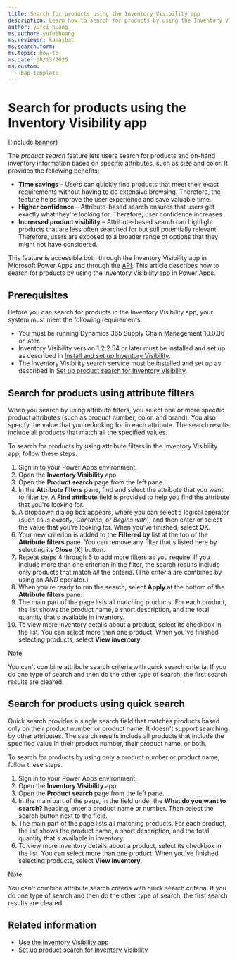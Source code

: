 ```yaml
---
title: Search for products using the Inventory Visibility app
description: Learn how to search for products by using the Inventory Visibility app in Microsoft Power Apps, including definitions for various benefits.
author: yufei-huang
ms.author: yufeihuang
ms.reviewer: kamaybac
ms.search.form:
ms.topic: how-to
ms.date: 08/13/2025
ms.custom:
  - bap-template
---
```


# Search for products using the Inventory Visibility app

[!include [banner](../includes/banner.md)]

The *product search* feature lets users search for products and on-hand inventory information based on specific attributes, such as size and color. It provides the following benefits:

- **Time savings** – Users can quickly find products that meet their exact requirements without having to do extensive browsing. Therefore, the feature helps improve the user experience and save valuable time.
- **Higher confidence** – Attribute-based search ensures that users get exactly what they're looking for. Therefore, user confidence increases.
- **Increased product visibility** – Attribute-based search can highlight products that are less often searched for but still potentially relevant. Therefore, users are exposed to a broader range of options that they might not have considered.

This feature is accessible both through the Inventory Visibility app in Microsoft Power Apps and through the [API](inventory-visibility-api.md#product-search-query). This article describes how to search for products by using the Inventory Visibility app in Power Apps.

## Prerequisites

Before you can search for products in the Inventory Visibility app, your system must meet the following requirements:

- You must be running Dynamics 365 Supply Chain Management 10.0.36 or later.
- Inventory Visibility version 1.2.2.54 or later must be installed and set up as described in [Install and set up Inventory Visibility](inventory-visibility-setup.md).
- The Inventory Visibility search service must be installed and set up as described in [Set up product search for Inventory Visibility](inventory-visibility-product-search.md).

## Search for products using attribute filters

When you search by using attribute filters, you select one or more specific product attributes (such as product number, color, and brand). You also specify the value that you're looking for in each attribute. The search results include all products that match all the specified values.

To search for products by using attribute filters in the Inventory Visibility app, follow these steps.

1. Sign in to your Power Apps environment.
1. Open the **Inventory Visibility** app.
1. Open the **Product search** page from the left pane.
1. In the **Attribute filters** pane, find and select the attribute that you want to filter by. A **Find attribute** field is provided to help you find the attribute that you're looking for.
1. A dropdown dialog box appears, where you can select a logical operator (such as *Is exactly*, *Contains*, or *Begins with*), and then enter or select the value that you're looking for. When you've finished, select **OK**.
1. Your new criterion is added to the **Filtered by** list at the top of the **Attribute filters** pane. You can remove any filter that's listed here by selecting its **Close** (**X**) button.
1. Repeat steps 4 through 6 to add more filters as you require. If you include more than one criterion in the filter, the search results include only products that match *all* the criteria. (The criteria are combined by using an *AND* operator.)
1. When you're ready to run the search, select **Apply** at the bottom of the **Attribute filters** pane.
1. The main part of the page lists all matching products. For each product, the list shows the product name, a short description, and the total quantity that's available in inventory.
1. To view more inventory details about a product, select its checkbox in the list. You can select more than one product. When you've finished selecting products, select **View inventory**.

> [!NOTE]
> You can't combine attribute search criteria with quick search criteria. If you do one type of search and then do the other type of search, the first search results are cleared.

## Search for products using quick search

Quick search provides a single search field that matches products based only on their product number or product name. It doesn't support searching by other attributes. The search results include all products that include the specified value in their product number, their product name, or both.

To search for products by using only a product number or product name, follow these steps.

1. Sign in to your Power Apps environment.
1. Open the **Inventory Visibility** app.
1. Open the **Product search** page from the left pane.
1. In the main part of the page, in the field under the **What do you want to search?** heading, enter a product name or number. Then select the search button next to the field.
1. The main part of the page lists all matching products. For each product, the list shows the product name, a short description, and the total quantity that's available in inventory.
1. To view more inventory details about a product, select its checkbox in the list. You can select more than one product. When you've finished selecting products, select **View inventory**.

> [!NOTE]
> You can't combine attribute search criteria with quick search criteria. If you do one type of search and then do the other type of search, the first search results are cleared.

## Related information

- [Use the Inventory Visibility app](inventory-visibility-power-platform.md)
- [Set up product search for Inventory Visibility](inventory-visibility-product-search.md)
